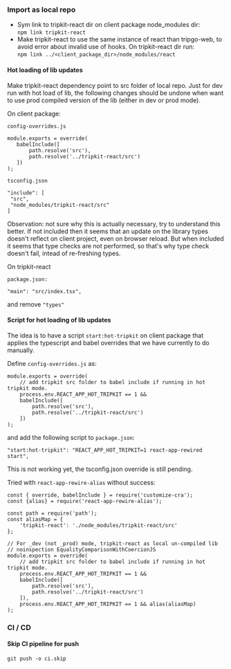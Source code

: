 ### Import as local repo

- Sym link to tripkit-react dir on client package node_modules dir:<br>
```npm link tripkit-react```
- Make tripkit-react to use the same instance of react than tripgo-web, 
to avoid error about invalid use of hooks. On tripkit-react dir run:<br> 
```npm link ../<client_package_dir>/node_modules/react``` 

#### Hot loading of lib updates

Make tripkit-react dependency point to src folder of local repo. 
Just for dev run with hot load of lib, the following changes should be
undone when want to use prod compiled version of the lib 
(either in dev or prod mode).

On client package:

```config-overrides.js```

```
module.exports = override(
   babelInclude([
       path.resolve('src'),
       path.resolve('../tripkit-react/src')
   ])
);
```

```tsconfig.json```
```
"include": [
 "src",
 "node_modules/tripkit-react/src"
]
```
Observation: not sure why this is actually necessary, try to understand this better.
If not included then it seems that an update on the library types doesn't reflect 
on client project, even on browser reload. But when included it seems that type 
checks are not performed, so that's why type check doesn't fail, intead of re-freshing
types.

On tripkit-react

```package.json:```

```
"main": "src/index.tsx",
```
and remove ```"types"```


#### Script for hot loading of lib updates

The idea is to have a script ```start:hot-tripkit```
on client package that applies the typescript and babel overrides that we have
currently to do manually.

Define ```config-overrides.js``` as:

```
module.exports = override(
    // add tripkit src folder to babel include if running in hot tripkit mode.
    process.env.REACT_APP_HOT_TRIPKIT == 1 &&
    babelInclude([
        path.resolve('src'),
        path.resolve('../tripkit-react/src')
    ])
);

```

and add the following script to ```package.json```:

```
"start:hot-tripkit": "REACT_APP_HOT_TRIPKIT=1 react-app-rewired start",
```

This is not working yet, the tsconfig.json override is still pending.

Tried with ```react-app-rewire-alias``` without success:

```
const { override, babelInclude } = require('customize-cra');
const {alias} = require('react-app-rewire-alias');

const path = require('path');
const aliasMap = {
    'tripkit-react': './node_modules/tripkit-react/src'
};

// For _dev (not _prod) mode, tripkit-react as local un-compiled lib
// noinspection EqualityComparisonWithCoercionJS
module.exports = override(
    // add tripkit src folder to babel include if running in hot tripkit mode.
    process.env.REACT_APP_HOT_TRIPKIT == 1 &&
    babelInclude([
        path.resolve('src'),
        path.resolve('../tripkit-react/src')
    ]),
    process.env.REACT_APP_HOT_TRIPKIT == 1 && alias(aliasMap)
);
```

### CI / CD

#### Skip CI pipeline for push

```
git push -o ci.skip
```